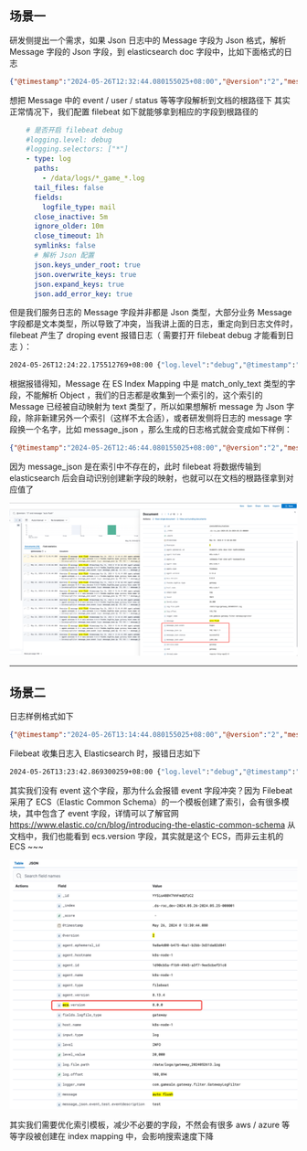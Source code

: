 ## 场景一
研发侧提出一个需求，如果 Json 日志中的 Message 字段为 Json 格式，解析 Message 字段的 Json 字段，到 elasticsearch doc 字段中，比如下面格式的日志

```json
{"@timestamp":"2024-05-26T12:32:44.080155025+08:00","@version":"2","message":{"event": "login","user": "john_doe","status": "successful","ip": "192.168.1.1"},"logger_name":"com.gameale.gateway.filter.GatewayLogFilter","thread_name":"reactor-http-epoll-3","level":"INFO","level_value":20000,"sid":"gateway","service":"gateway"}
```

想把 Message 中的 event / user / status 等等字段解析到文档的根路径下
其实正常情况下，我们配置 filebeat 如下就能够拿到相应的字段到根路径的

```yaml
    # 是否开启 filebeat debug
    #logging.level: debug
    #logging.selectors: ["*"]
    - type: log
      paths:
        - /data/logs/*_game_*.log
      tail_files: false
      fields:
        logfile_type: mail
      close_inactive: 5m
      ignore_older: 10m
      close_timeout: 1h
      symlinks: false
      # 解析 Json 配置
      json.keys_under_root: true
      json.overwrite_keys: true
      json.expand_keys: true
      json.add_error_key: true

```

但是我们服务日志的 Message 字段并非都是 Json 类型，大部分业务 Message 字段都是文本类型，所以导致了冲突，当我讲上面的日志，重定向到日志文件时，filebeat 产生了 droping event 报错日志（ 需要打开 filebeat debug 才能看到日志 ）：

```bash
2024-05-26T12:24:22.175512769+08:00 {"log.level":"debug","@timestamp":"2024-05-26T04:24:22.175Z","log.logger":"elasticsearch","log.origin":{"function":"[github.com/elastic/beats/v7/libbeat/outputs/elasticsearch.(*Client).bulkCollectPublishFails](http://github.com/elastic/beats/v7/libbeat/outputs/elasticsearch.(*Client).bulkCollectPublishFails)","file.name":"elasticsearch/client.go","file.line":455},"message":"Cannot index event publisher.Event{Content:beat.Event{Timestamp:time.Date(2024, time.May, 26, 12, 21, 44, 80155025, time.Location(\"\")), Meta:null, Fields:{\"@version\":\"2\",\"agent\":{\"ephemeral_id\":\"36a8b56d-6555-4b0a-aa10-d1e4b8494e7a\",\"id\":\"1d90cb5a-f1b9-4945-a3f7-9ee5cbef31c8\",\"name\":\"k8s-node-1\",\"type\":\"filebeat\",\"version\":\"8.13.4\"},\"ecs\":{\"version\":\"8.0.0\"},\"fields\":{\"logfile_type\":\"gateway\"},\"host\":{\"name\":\"k8s-node-1\"},\"input\":{\"type\":\"log\"},\"level\":\"INFO\",\"level_value\":20000,\"log\":{\"file\":{\"path\":\"/data/logs/gateway_2024052612.log\"},\"offset\":63981},\"logger_name\":\"com.gameale.gateway.filter.GatewayLogFilter\",\"message\":{\"event\":\"login\",\"ip\":\"[192.168.1.1](http://192.168.1.1)\",\"status\":\"successful\",\"user\":\"john_doe\"},\"service_name\":\"gateway\",\"sid\":\"gateway\",\"thread_name\":\"reactor-http-epoll-3\"}, Private:file.State{Id:\"native::4719267-64529\", PrevId:\"\", Finished:false, Fileinfo:(*os.fileStat)(0xc0013cb5f0), Source:\"/data/logs/gateway_2024052612.log\", Offset:64308, Timestamp:time.Date(2024, time.May, 26, 4, 3, 38, 461957640, [time.Local](http://time.Local)), TTL:-1, Type:\"log\", Meta:map[string]string(nil), FileStateOS:file.StateOS{Inode:0x4802a3, Device:0xfc11}, IdentifierName:\"native\"}, TimeSeries:false}, Flags:0x1, Cache:publisher.EventCache{m:mapstr.M(nil)}} (status=400): {\"type\":\"document_parsing_exception\",\"reason\":\"[1:376] failed to parse field [message] of type [match_only_text] in document with id 'o5Eks48BDOdyS-HhdfqU'. Preview of field's value: '{ip=[192.168.1.1](http://192.168.1.1), event=login, user=john_doe, status=successful}'\",\"caused_by\":{\"type\":\"illegal_state_exception\",\"reason\":\"Can't get text on a START_OBJECT at 1:301\"}}, dropping event!","service.name":"filebeat","ecs.version":"1.6.0"}
```

根据报错得知，Message 在 ES Index Mapping 中是 match_only_text 类型的字段，不能解析 Object ，我们的日志都是收集到一个索引的，这个索引的 Message 已经被自动映射为 text 类型了，所以如果想解析 message 为 Json 字段，除非新建另外一个索引（这样不太合适），或者研发侧将日志的 message 字段换一个名字，比如 message_json ，那么生成的日志格式就会变成如下样例：

```json
{"@timestamp":"2024-05-26T12:46:44.080155025+08:00","@version":"2","message":"auto flush","message_json":{"event": "login","user": "john_doe","status": "successful","ip": "192.168.1.1"},"logger_name":"com.gameale.gateway.filter.GatewayLogFilter","thread_name":"reactor-http-epoll-3","level":"INFO","level_value":20000,"sid":"gateway","service":"gateway"}
```

因为 message_json 是在索引中不存在的，此时 filebeat 将数据传输到 elasticsearch 后会自动识别创建新字段的映射，也就可以在文档的根路径拿到对应值了

![](assets/Json%20日志字段映射冲突/Json%20日志字段映射冲突_image_1.png)

------



## 场景二

日志样例格式如下

```json
{"@timestamp":"2024-05-26T13:14:44.080155025+08:00","@version":"2","message":"auto flush","message_json":{"event": {"eventID":"1","eventdescription":"test"},"user": "john_doe","status": "successful","ip": "192.168.1.1"},"logger_name":"com.gameale.gateway.filter.GatewayLogFilter","thread_name":"reactor-http-epoll-3","level":"INFO","level_value":20000,"sid":"gateway","service":"gateway"}
```

Filebeat 收集日志入 Elasticsearch 时，报错日志如下

```bash
2024-05-26T13:23:42.869300259+08:00 {"log.level":"debug","@timestamp":"2024-05-26T05:23:42.869Z","log.logger":"elasticsearch","log.origin":{"function":"github.com/elastic/beats/v7/libbeat/outputs/elasticsearch.(*Client).bulkCollectPublishFails","file.name":"elasticsearch/client.go","file.line":455},"message":"Cannot index event publisher.Event{Content:beat.Event{Timestamp:time.Date(2024, time.May, 26, 13, 14, 44, 80155025, time.Location(\"\")), Meta:null, Fields:{\"@version\":\"2\",\"agent\":{\"ephemeral_id\":\"9a8a4d00-b475-4ba1-b2bb-3d31da82d841\",\"id\":\"1d90cb5a-f1b9-4945-a3f7-9ee5cbef31c8\",\"name\":\"k8s-node-1\",\"type\":\"filebeat\",\"version\":\"8.13.4\"},\"ecs\":{\"version\":\"8.0.0\"},\"fields\":{\"logfile_type\":\"gateway\"},\"host\":{\"name\":\"k8s-node-1\"},\"input\":{\"type\":\"log\"},\"level\":\"INFO\",\"level_value\":20000,\"log\":{\"file\":{\"path\":\"/data/logs/gateway_2024052613.log\"},\"offset\":83799},\"logger_name\":\"com.gameale.gateway.filter.GatewayLogFilter\",\"message\":\"auto flush\",\"message_json\":{\"event\":{\"eventID\":\"1\",\"eventdescription\":\"test\"},\"ip\":\"192.168.1.1\",\"status\":\"successful\",\"user\":\"john_doe\"},\"service_name\":\"gateway\",\"sid\":\"gateway\",\"thread_name\":\"reactor-http-epoll-3\"}, Private:file.State{Id:\"native::4719269-64529\", PrevId:\"\", Finished:false, Fileinfo:(*os.fileStat)(0xc0011d4410), Source:\"/data/logs/gateway_2024052613.log\", Offset:84188, Timestamp:time.Date(2024, time.May, 26, 5, 21, 32, 867856772, time.Local), TTL:-1, Type:\"log\", Meta:map[string]string(nil), FileStateOS:file.StateOS{Inode:0x4802a5, Device:0xfc11}, IdentifierName:\"native\"}, TimeSeries:false}, Flags:0x1, Cache:publisher.EventCache{m:mapstr.M(nil)}} (status=400): {\"type\":\"document_parsing_exception\",\"reason\":\"[1:540] failed to parse field [message_json.event] of type [keyword] in document with id 'Po5as48BV7hhFmdQyjBC'. Preview of field's value: '{eventID=1, eventdescription=test}'\",\"caused_by\":{\"type\":\"illegal_state_exception\",\"reason\":\"Can't get text on a START_OBJECT at 1:500\"}}, dropping event!","service.name":"filebeat","ecs.version":"1.6.0"}
```

其实我们没有 event 这个字段，那为什么会报错 event 字段冲突？因为 Filebeat 采用了 ECS（Elastic Common Schema）的一个模板创建了索引，会有很多模块，其中包含了 event 字段，详情可以了解官网
https://www.elastic.co/cn/blog/introducing-the-elastic-common-schema
从文档中，我们也能看到 ecs.version 字段，其实就是这个 ECS，而非云主机的 ECS ~~~

![](assets/Json%20日志字段映射冲突/Json%20日志字段映射冲突_image_2.png)


其实我们需要优化索引模板，减少不必要的字段，不然会有很多 aws / azure 等等字段被创建在 index mapping 中，会影响搜索速度下降
